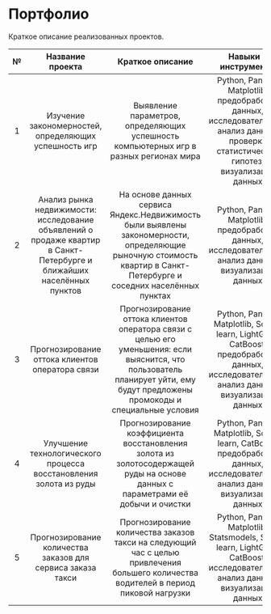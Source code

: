 # Портфолио

Краткое описание реализованных проектов.

| № | Название проекта | Краткое описание | Навыки и инструменты |
| :-: |:--------------------:|:---------------------:|:---------------------------:|
|1| Изучение закономерностей, определяющих успешность игр | Выявление параметров, определяющих успешность компьютерных игр в разных регионах мира | Python, Pandas, Matplotlib, предобработка данных, исследовательский анализ данных, проверка статистических гипотез, визуализация данных |
|2|Анализ рынка недвижимости: исследование объявлений о продаже квартир в Санкт-Петербурге и ближайших населённых пунктов|На основе данных сервиса Яндекс.Недвижимость были выявлены закономерности, определяющие рыночную стоимость квартир в Санкт-Петербурге и соседних населённых пунктах| Python, Pandas, Matplotlib, предобработка данных, исследовательский анализ данных, визуализация данных|
|3|Прогнозирование оттока клиентов оператора связи|Прогнозирование оттока клиентов оператора связи с целью его уменьшения: если выяснится, что пользователь планирует уйти, ему будут предложены промокоды и специальные условия|Python, Pandas, Matplotlib, Scikit-learn, LightGBM, CatBoost, предобработка данных, исследовательский анализ данных, визуализация данных|
|4|Улучшение технологического процесса восстановления золота из руды|Прогнозирование коэффициента восстановления золота из золотосодержащей руды на основе данных с параметрами её добычи и очистки|Python, Pandas, Matplotlib, Scikit-learn, CatBoost, предобработка данных, исследовательский анализ данных, визуализация данных|
|5|Прогнозирование количества заказов для сервиса заказа такси|Прогнозирование количества заказов такси на следующий час с целью привлечения большего количества водителей в период пиковой нагрузки|Python, Pandas, Matplotlib, Statsmodels, Scikit-learn, LightGBM, CatBoost, исследовательский анализ данных, визуализация данных|
